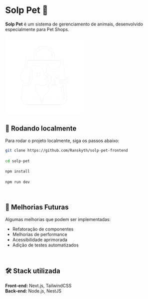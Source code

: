 # Solp Pet 🐾

**Solp Pet** é um sistema de gerenciamento de animais, desenvolvido especialmente para Pet Shops.  

<img width=250 src="./public/logo.png"/>

<br>

## 🚀 Rodando localmente

Para rodar o projeto localmente, siga os passos abaixo:

```bash
git clone https://github.com/Ranskyth/solp-pet-frontend

cd solp-pet

npm install

npm run dev
```

<br>

## 🔧 Melhorias Futuras

Algumas melhorias que podem ser implementadas:
- Refatoração de componentes
- Melhorias de performance
- Acessibilidade aprimorada
- Adição de testes automatizados

<br>

## 🛠️ Stack utilizada

**Front-end:** Next.js, TailwindCSS  
**Back-end:** Node.js, NestJS